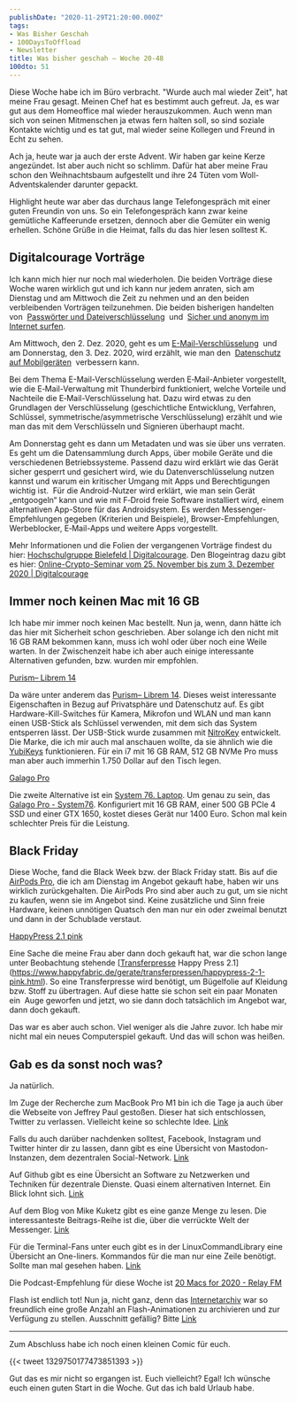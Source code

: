 ```yaml
---
publishDate: "2020-11-29T21:20:00.000Z"
tags:
- Was Bisher Geschah
- 100DaysToOffload
- Newsletter
title: Was bisher geschah – Woche 20-48
100dto: 51
---
```


Diese Woche habe ich im Büro verbracht. "Wurde auch mal wieder Zeit", hat meine Frau gesagt. Meinen Chef hat es bestimmt auch gefreut. Ja, es war gut aus dem Homeoffice mal wieder herauszukommen. Auch wenn man sich von seinen Mitmenschen ja etwas fern halten soll, so sind soziale Kontakte wichtig und es tat gut, mal wieder seine Kollegen und Freund in Echt zu sehen.

Ach ja, heute war ja auch der erste Advent. Wir haben gar keine Kerze angezündet. Ist aber auch nicht so schlimm. Dafür hat aber meine Frau schon den Weihnachtsbaum aufgestellt und ihre 24 Tüten vom Woll-Adventskalender darunter gepackt. 

Highlight heute war aber das durchaus lange Telefongespräch mit einer guten Freundin von uns. So ein Telefongespräch kann zwar keine gemütliche Kaffeerunde ersetzen, dennoch aber die Gemüter ein wenig erhellen. Schöne Grüße in die Heimat, falls du das hier lesen solltest K.

<!--more-->

## Digitalcourage Vorträge

Ich kann mich hier nur noch mal wiederholen. Die beiden Vorträge diese Woche waren wirklich gut und ich kann nur jedem anraten, sich am Dienstag und am Mittwoch die Zeit zu nehmen und an den beiden verbleibenden Vorträgen teilzunehmen. Die beiden bisherigen handelten von  [Passwörter und Dateiverschlüsselung](/passworter-und-dateiverschlusselung/)  und  [Sicher und anonym im Internet surfen](/sicher-und-anonym-im-internet-surfen/).  

Am Mittwoch, den 2. Dez. 2020, geht es um [E-Mail-Verschlüsselung](https://digitalcourage.de/hochschulgruppe-bielefeld)  und am Donnerstag, den 3. Dez. 2020, wird erzählt, wie man den  [Datenschutz auf Mobilgeräten](https://digitalcourage.de/hochschulgruppe-bielefeld)  verbessern kann.

Bei dem Thema E-Mail-Verschlüsselung werden E‑Mail-Anbieter vorgestellt, wie die E‑Mail-Verwaltung mit Thunderbird funktioniert, welche Vorteile und Nachteile die E‑Mail-Verschlüsselung hat. Dazu wird etwas zu den Grundlagen der Verschlüsselung (geschichtliche Entwicklung, Verfahren, Schlüssel, symmetrische/asymmetrische Verschlüsselung) erzählt und wie man das mit dem Verschlüsseln und Signieren überhaupt macht.

Am Donnerstag geht es dann um Metadaten und was sie über uns verraten. Es geht um die Datensammlung durch Apps, über mobile Geräte und die verschiedenen Betriebssysteme. Passend dazu wird erklärt wie das Gerät sicher gesperrt und gesichert wird, wie du Datenverschlüsselung nutzen kannst und warum ein kritischer Umgang mit Apps und Berechtigungen wichtig ist.  Für die Android-Nutzer wird erklärt, wie man sein Gerät „entgoogeln“ kann und wie mit F‑Droid freie Software installiert wird, einem alternativen App-Store für das Androidsystem. Es werden Messenger-Empfehlungen gegeben (Kriterien und Beispiele), Browser-Empfehlungen, Werbeblocker, E‑Mail-Apps und weitere Apps vorgestellt.

Mehr Informationen und die Folien der vergangenen Vorträge findest du hier: [Hochschulgruppe Bielefeld | Digitalcourage](https://digitalcourage.de/hochschulgruppe-bielefeld). Den Blogeintrag dazu gibt es hier: [Online-Crypto-Seminar vom 25. November bis zum 3. Dezember 2020 | Digitalcourage](https://digitalcourage.de/blog/2020/online-crypto-seminar-25-november-3-dezember-2020)

## Immer noch keinen Mac mit 16 GB

Ich habe mir immer noch keinen Mac bestellt. Nun ja, wenn, dann hätte ich das hier mit Sicherheit schon geschrieben. Aber solange ich den nicht mit 16 GB RAM bekommen kann, muss ich wohl oder über noch eine Weile warten. In der Zwischenzeit habe ich aber auch einige interessante Alternativen gefunden, bzw. wurden mir empfohlen.

[Purism– Librem 14](https://puri.sm/products/librem-14/)

Da wäre unter anderem das [Purism– Librem 14](https://puri.sm/products/librem-14/). Dieses weist interessante Eigenschaften in Bezug auf Privatsphäre und Datenschutz auf. Es gibt Hardware-Kill-Switches für Kamera, Mikrofon und WLAN und man kann einen USB-Stick als Schlüssel verwenden, mit dem sich das System entsperren lässt. Der USB-Stick wurde zusammen mit [NitroKey](https://www.nitrokey.com/de) entwickelt. Die Marke, die ich mir auch mal anschauen wollte, da sie ähnlich wie die [YubiKeys](https://www.yubico.com/) funktionieren. Für ein i7 mit 16 GB RAM, 512 GB NVMe Pro muss man aber auch immerhin 1.750 Dollar auf den Tisch legen. 

[Galago Pro](https://system76.com/laptops/galago)

Die zweite Alternative ist ein [System 76. Laptop](https://system76.com/). Um genau zu sein, das [Galago Pro - System76](https://system76.com/laptops/galago). Konfiguriert mit 16 GB RAM, einer 500 GB PCIe 4 SSD und einer GTX 1650, kostet dieses Gerät nur 1400 Euro. Schon mal kein schlechter Preis für die Leistung.

## Black Friday

Diese Woche, fand die Black Week bzw. der Black Friday statt. Bis auf die [AirPods Pro](/2020-11/apple-airpods-pro/), die ich am Dienstag im Angebot gekauft habe, haben wir uns wirklich zurückgehalten. Die AirPods Pro sind aber auch zu gut, um sie nicht zu kaufen, wenn sie im Angebot sind. Keine zusätzliche und Sinn freie Hardware, keinen unnötigen Quatsch den man nur ein oder zweimal benutzt und dann in der Schublade verstaut. 

[HappyPress 2.1 pink](https://www.happyfabric.de/gerate/transferpressen/happypress-2-1-pink.html)

Eine Sache die meine Frau aber dann doch gekauft hat, war die schon lange unter Beobachtung stehende [[Transferpresse](https://www.happyfabric.de/gerate/transferpressen/happypress-2-1-pink.html) Happy Press 2.1](https://www.happyfabric.de/gerate/transferpressen/happypress-2-1-pink.html). So eine Transferpresse wird benötigt, um Bügelfolie auf Kleidung bzw. Stoff zu übertragen. Auf diese hatte sie schon seit ein paar Monaten ein  Auge geworfen und jetzt, wo sie dann doch tatsächlich im Angebot war, dann doch gekauft. 

Das war es aber auch schon. Viel weniger als die Jahre zuvor. Ich habe mir nicht mal ein neues Computerspiel gekauft. Und das will schon was heißen.

## Gab es da sonst noch was?

Ja natürlich.

Im Zuge der Recherche zum MacBook Pro M1 bin ich die Tage ja auch über die Webseite von Jeffrey Paul gestoßen. Dieser hat sich entschlossen, Twitter zu verlassen. Vielleicht keine so schlechte Idee. [Link](https://sneak.berlin/20201031/goodbye-twitter/)

Falls du auch darüber nachdenken solltest, Facebook, Instagram und Twitter hinter dir zu lassen, dann gibt es eine Übersicht von Mastodon-Instanzen, dem dezentralen Social-Network. [Link](https://instances.social/)

Auf Github gibt es eine Übersicht an Software zu Netzwerken und Techniken für dezentrale Dienste. Quasi einem alternativen Internet. Ein Blick lohnt sich. [Link](https://github.com/redecentralize/alternative-internet)

Auf dem Blog von Mike Kuketz gibt es eine ganze Menge zu lesen. Die interessanteste Beitrags-Reihe ist die, über die verrückte Welt der Messenger. [Link](https://www.kuketz-blog.de/die-verrueckte-welt-der-messenger-messenger-teil1/)

Für die Terminal-Fans unter euch gibt es in der LinuxCommandLibrary eine Übersicht an One-liners. Kommandos für die man nur eine Zeile benötigt. Sollte man mal gesehen haben. [Link](https://linuxcommandlibrary.com/basic/oneliners.html)

Die Podcast-Empfehlung für diese Woche ist [20 Macs for 2020 - Relay FM](https://www.relay.fm/20macs)

Flash ist endlich tot! Nun ja, nicht ganz, denn das [Internetarchiv](https://blog.archive.org/2020/11/19/flash-animations-live-forever-at-the-internet-archive/) war so freundlich eine große Anzahl an Flash-Animationen zu archivieren und zur Verfügung zu stellen. Ausschnitt gefällig? Bitte [Link](https://archive.org/details/peanut-butter-jelly-time#)

---

Zum Abschluss habe ich noch einen kleinen Comic für euch.

{{< tweet 1329750177473851393 >}}

Gut das es mir nicht so ergangen ist. Euch vielleicht? Egal! Ich wünsche euch einen guten Start in die Woche. Gut das ich bald Urlaub habe.
